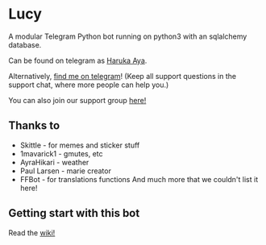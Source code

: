 # Lucy
A modular Telegram Python bot running on python3 with an sqlalchemy database.

Can be found on telegram as [Haruka Aya](https://t.me/Lucy_Robot).

Alternatively, [find me on telegram](https://t.me/ItsAviral)! (Keep all support questions in the support chat, where more people can help you.)

You can also join our support group [here!](https://t.me/Lucy_Robot)

## Thanks to

* Skittle - for memes and sticker stuff
* 1mavarick1 - gmutes, etc 
* AyraHikari - weather
* Paul Larsen - marie creator
* FFBot - for translations functions
And much more that we couldn't list it here!


## Getting start with this bot

Read the [wiki!](https://github.com/peaktogoo/HarukaAya/wiki/Getting-Start)

